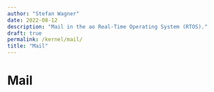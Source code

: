 ```yaml
---
author: "Stefan Wagner"
date: 2022-08-12
description: "Mail in the ao Real-Time Operating System (RTOS)."
draft: true
permalink: /kernel/mail/
title: "Mail"
---
```


# Mail
